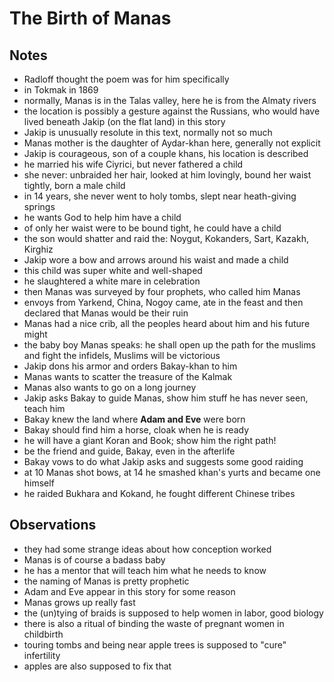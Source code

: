 # The Birth of Manas

## Notes

- Radloff thought the poem was for him specifically
- in Tokmak in 1869
- normally, Manas is in the Talas valley, here he is from the Almaty rivers
- the location is possibly a gesture against the Russians, who would have lived
  beneath Jakip (on the flat land) in this story
- Jakip is unusually resolute in this text, normally not so much
- Manas mother is the daughter of Aydar-khan here, generally not explicit
- Jakip is courageous, son of a couple khans, his location is described
- he married his wife Ciyrici, but never fathered a child
- she never: unbraided her hair, looked at him lovingly, bound her
  waist tightly, born a male child
- in 14 years, she never went to holy tombs, slept near heath-giving springs
- he wants God to help him have a child
- of only her waist were to be bound tight, he could have a child
- the son would shatter and raid the: Noygut, Kokanders, Sart, Kazakh, Kirghiz
- Jakip wore a bow and arrows around his waist and made a child
- this child was super white and well-shaped
- he slaughtered a white mare in celebration
- then Manas was surveyed by four prophets, who called him Manas
- envoys from Yarkend, China, Nogoy came, ate in the feast and then declared
  that Manas would be their ruin
- Manas had a nice crib, all the peoples heard about him and his future might
- the baby boy Manas speaks: he shall open up the path for the muslims and
  fight the infidels, Muslims will be victorious
- Jakip dons his armor and orders Bakay-khan to him
- Manas wants to scatter the treasure of the Kalmak
- Manas also wants to go on a long journey
- Jakip asks Bakay to guide Manas, show him stuff he has never seen, teach him
- Bakay knew the land where __Adam and Eve__ were born
- Bakay should find him a horse, cloak when he is ready
- he will have a giant Koran and Book; show him the right path!
- be the friend and guide, Bakay, even in the afterlife
- Bakay vows to do what Jakip asks and suggests some good raiding
- at 10 Manas shot bows, at 14 he smashed khan's yurts and became one himself
- he raided Bukhara and Kokand, he fought different Chinese tribes

## Observations

- they had some strange ideas about how conception worked
- Manas is of course a badass baby
- he has a mentor that will teach him what he needs to know
- the naming of Manas is pretty prophetic
- Adam and Eve appear in this story for some reason
- Manas grows up really fast
- the (un)tying of braids is supposed to help women in labor, good biology
- there is also a ritual of binding the waste of pregnant women in childbirth
- touring tombs and being near apple trees is supposed to "cure" infertility
- apples are also supposed to fix that
